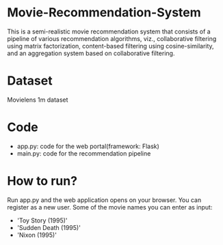 # Movie-Recommendation-System
This is a semi-realistic movie recommendation system that consists of a pipeline of various recommendation algorithms, viz., collaborative filtering 
using matrix factorization, content-based filtering using cosine-similarity, and an aggregation system based on collaborative filtering.

# Dataset

Movielens 1m dataset

# Code 

- app.py: code for the web portal(framework: Flask) 
- main.py: code for the recommendation pipeline

# How to run?

Run app.py and the web application opens on your browser. You can register as a new user. 
Some of the movie names you can enter as input: 

- 'Toy Story (1995)' 
- 'Sudden Death (1995)' 
- 'Nixon (1995)'
